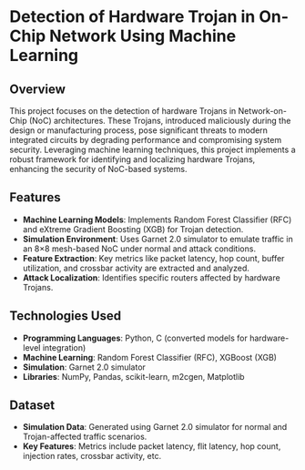 # Detection of Hardware Trojan in On-Chip Network Using Machine Learning

## Overview
This project focuses on the detection of hardware Trojans in Network-on-Chip (NoC) architectures. These Trojans, introduced maliciously during the design or manufacturing process, pose significant threats to modern integrated circuits by degrading performance and compromising system security. Leveraging machine learning techniques, this project implements a robust framework for identifying and localizing hardware Trojans, enhancing the security of NoC-based systems.

## Features
- **Machine Learning Models**: Implements Random Forest Classifier (RFC) and eXtreme Gradient Boosting (XGB) for Trojan detection.
- **Simulation Environment**: Uses Garnet 2.0 simulator to emulate traffic in an 8×8 mesh-based NoC under normal and attack conditions.
- **Feature Extraction**: Key metrics like packet latency, hop count, buffer utilization, and crossbar activity are extracted and analyzed.
- **Attack Localization**: Identifies specific routers affected by hardware Trojans.

## Technologies Used
- **Programming Languages**: Python, C (converted models for hardware-level integration)
- **Machine Learning**: Random Forest Classifier (RFC), XGBoost (XGB)
- **Simulation**: Garnet 2.0 simulator
- **Libraries**: NumPy, Pandas, scikit-learn, m2cgen, Matplotlib

## Dataset
- **Simulation Data**: Generated using Garnet 2.0 simulator for normal and Trojan-affected traffic scenarios.
- **Key Features**: Metrics include packet latency, flit latency, hop count, injection rates, crossbar activity, etc.
